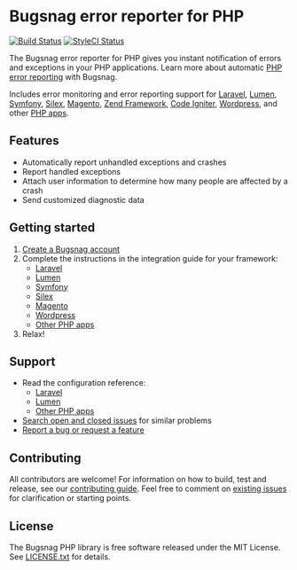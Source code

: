 # Bugsnag error reporter for PHP

[![Build Status](https://img.shields.io/travis/bugsnag/bugsnag-php/master.svg?style=flat-square)](https://travis-ci.org/bugsnag/bugsnag-php)
[![StyleCI Status](https://styleci.io/repos/7568230/shield?branch=master)](https://styleci.io/repos/7568230)


The Bugsnag error reporter for PHP gives you instant notification of errors and exceptions in your PHP applications. Learn more about automatic [PHP error reporting](https://www.bugsnag.com/platforms/php/) with Bugsnag.

Includes error monitoring and error reporting support for [Laravel](https://www.bugsnag.com/platforms/php/laravel/), [Lumen](https://www.bugsnag.com/platforms/php/lumen/), [Symfony](https://www.bugsnag.com/platforms/php/symfony/), [Silex](https://www.bugsnag.com/platforms/php/silex/), [Magento](https://www.bugsnag.com/platforms/php/magento/), [Zend Framework](https://www.bugsnag.com/platforms/php/zend-framework/), [Code Igniter](https://www.bugsnag.com/platforms/php/code-igniter/), [Wordpress](https://docs.bugsnag.com/platforms/php/wordpress/), and other [PHP apps](https://docs.bugsnag.com/platforms/php/other/).

## Features

* Automatically report unhandled exceptions and crashes
* Report handled exceptions
* Attach user information to determine how many people are affected by a crash
* Send customized diagnostic data

## Getting started

1. [Create a Bugsnag account](https://www.bugsnag.com)
2. Complete the instructions in the integration guide for your framework:
    * [Laravel](https://docs.bugsnag.com/platforms/php/laravel)
    * [Lumen](https://docs.bugsnag.com/platforms/php/lumen)
    * [Symfony](https://docs.bugsnag.com/platforms/php/symfony/)
    * [Silex](https://docs.bugsnag.com/platforms/php/silex/)
    * [Magento](https://docs.bugsnag.com/platforms/php/magento/)
    * [Wordpress](https://docs.bugsnag.com/platforms/php/wordpress/)
    * [Other PHP apps](https://docs.bugsnag.com/platforms/php/other)
3. Relax!

## Support

* Read the configuration reference:
    * [Laravel](https://docs.bugsnag.com/platforms/php/laravel/configuration-options)
    * [Lumen](https://docs.bugsnag.com/platforms/php/lumen/configuration-options)
    * [Other PHP apps](https://docs.bugsnag.com/platforms/php/other/configuration-options)
* [Search open and closed issues](https://github.com/bugsnag/bugsnag-php/issues?utf8=✓&q=is%3Aissue) for similar problems
* [Report a bug or request a feature](https://github.com/bugsnag/bugsnag-php/issues/new)


## Contributing

All contributors are welcome! For information on how to build, test and release, see our [contributing guide](CONTRIBUTING.md). Feel free to comment on [existing issues](https://github.com/bugsnag/bugsnag-php/issues) for clarification or starting points.

## License

The Bugsnag PHP library is free software released under the MIT License. See [LICENSE.txt](LICENSE.txt) for details.
